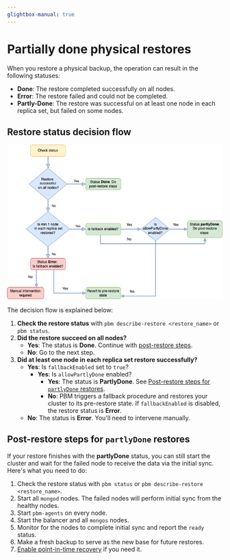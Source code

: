 ```yaml
---
glightbox-manual: true
---
```


# Partially done physical restores

When you restore a physical backup, the operation can result in the following statuses:

- **Done**: The restore completed successfully on all nodes.
- **Error**: The restore failed and could not be completed.
- **Partly-Done**: The restore was successful on at least one node in each replica set, but failed on some nodes. 

## Restore status decision flow

![image](../_images/restore-status.png)

The decision flow is explained below:

1. **Check the restore status** with `pbm describe-restore <restore_name>` or `pbm status`.
2. **Did the restore succeed on all nodes?**
    - **Yes**: The status is **Done**. Continue with [post-restore steps](#post-restore-steps).
    - **No**: Go to the next step.
3. **Did at least one node in each replica set restore successfully?**
    - **Yes**: Is `fallbackEnabled` set to `true`?
        - **Yes**: Is `allowPartlyDone` enabled?
            - **Yes**: The status is **PartlyDone**. See [Post-restore steps for `partlyDone` restores](#post-restore-steps-for-partlydone-restores).
            - **No**: PBM triggers a fallback procedure and restores your cluster to its pre-restore state. If `fallbackEnabled` is disabled, the restore status is **Error**.
    - **No**: The status is **Error**. You'll need to intervene manually.

## Post-restore steps for `partlyDone` restores

If your restore finishes with the **partlyDone** status, you can still start the cluster and wait for the failed node to receive the data via the initial sync. Here's what you need to do:

1. Check the restore status with `pbm status` or `pbm describe-restore <restore_name>`.
2. Start all `mongod` nodes. The failed nodes will perform initial sync from the healthy nodes.
3. Start `pbm-agents` on every node.
4. Start the balancer and all `mongos` nodes.
5. Monitor for the nodes to complete initial sync and report the `ready` status.
6. Make a fresh backup to serve as the new base for future restores.
7. [Enable point-in-time recovery](../features/point-in-time-recovery.md/#enable-point-in-time-recovery) if you need it.